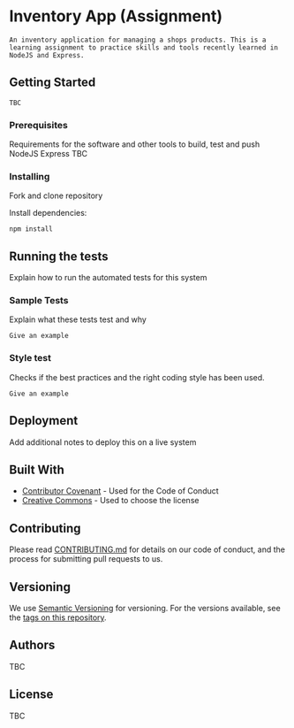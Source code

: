 
# Inventory App (Assignment)

    An inventory application for managing a shops products. This is a learning assignment to practice skills and tools recently learned in NodeJS and Express.

## Getting Started

    TBC

### Prerequisites

Requirements for the software and other tools to build, test and push 
    NodeJS 
    Express
    TBC

### Installing


Fork and clone repository

    

Install dependencies:

    npm install



## Running the tests

Explain how to run the automated tests for this system

### Sample Tests

Explain what these tests test and why

    Give an example

### Style test

Checks if the best practices and the right coding style has been used.

    Give an example

## Deployment

Add additional notes to deploy this on a live system

## Built With

  - [Contributor Covenant](https://www.contributor-covenant.org/) - Used
    for the Code of Conduct
  - [Creative Commons](https://creativecommons.org/) - Used to choose
    the license

## Contributing

Please read [CONTRIBUTING.md](CONTRIBUTING.md) for details on our code
of conduct, and the process for submitting pull requests to us.

## Versioning

We use [Semantic Versioning](http://semver.org/) for versioning. For the versions
available, see the [tags on this
repository](https://github.com/PurpleBooth/a-good-readme-template/tags).

## Authors

TBC

## License

TBC